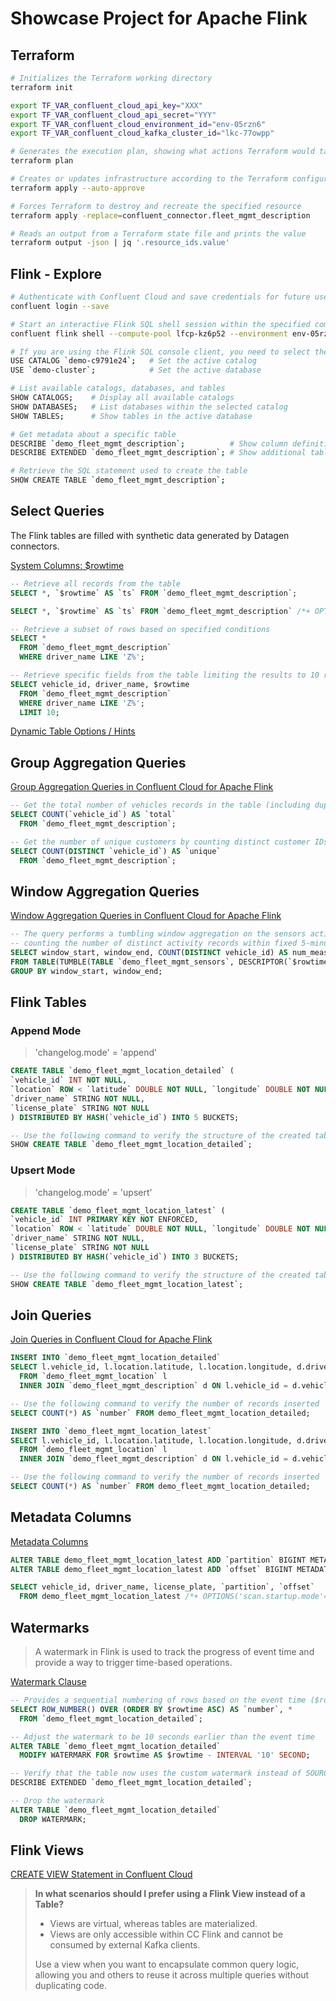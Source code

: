 # Showcase Project for Apache Flink

## Terraform

```bash
# Initializes the Terraform working directory
terraform init

export TF_VAR_confluent_cloud_api_key="XXX"
export TF_VAR_confluent_cloud_api_secret="YYY"
export TF_VAR_confluent_cloud_environment_id="env-05rzn6"
export TF_VAR_confluent_cloud_kafka_cluster_id="lkc-77owpp"

# Generates the execution plan, showing what actions Terraform would take  
terraform plan  

# Creates or updates infrastructure according to the Terraform configuration  
terraform apply --auto-approve  

# Forces Terraform to destroy and recreate the specified resource
terraform apply -replace=confluent_connector.fleet_mgmt_description  

# Reads an output from a Terraform state file and prints the value
terraform output -json | jq '.resource_ids.value'
```

## Flink - Explore

```bash
# Authenticate with Confluent Cloud and save credentials for future use
confluent login --save

# Start an interactive Flink SQL shell session within the specified compute pool and environment
confluent flink shell --compute-pool lfcp-kz6p52 --environment env-05rzn6

# If you are using the Flink SQL console client, you need to select the appropriate catalog and database
USE CATALOG `demo-c9791e24`;   # Set the active catalog
USE `demo-cluster`;            # Set the active database

# List available catalogs, databases, and tables
SHOW CATALOGS;    # Display all available catalogs
SHOW DATABASES;   # List databases within the selected catalog
SHOW TABLES;      # Show tables in the active database

# Get metadata about a specific table
DESCRIBE `demo_fleet_mgmt_description`;          # Show column definitions and types
DESCRIBE EXTENDED `demo_fleet_mgmt_description`; # Show additional table metadata

# Retrieve the SQL statement used to create the table
SHOW CREATE TABLE `demo_fleet_mgmt_description`;
```

## Select Queries

The Flink tables are filled with synthetic data generated by Datagen connectors.

[System Columns: $rowtime](https://docs.confluent.io/cloud/current/flink/reference/statements/create-table.html#system-columns)

```sql
-- Retrieve all records from the table
SELECT *, `$rowtime` AS `ts` FROM `demo_fleet_mgmt_description`;

SELECT *, `$rowtime` AS `ts` FROM `demo_fleet_mgmt_description` /*+ OPTIONS('scan.startup.mode'='latest-offset') */;

-- Retrieve a subset of rows based on specified conditions
SELECT *
  FROM `demo_fleet_mgmt_description`
  WHERE driver_name LIKE 'Z%';

-- Retrieve specific fields from the table limiting the results to 10 rows
SELECT vehicle_id, driver_name, $rowtime
  FROM `demo_fleet_mgmt_description`
  WHERE driver_name LIKE 'Z%';
  LIMIT 10;
```

[Dynamic Table Options / Hints](https://docs.confluent.io/cloud/current/flink/reference/statements/hints.html)

## Group Aggregation Queries

[Group Aggregation Queries in Confluent Cloud for Apache Flink](https://docs.confluent.io/cloud/current/flink/reference/queries/group-aggregation.html)

```sql
-- Get the total number of vehicles records in the table (including duplicates)
SELECT COUNT(`vehicle_id`) AS `total`
  FROM `demo_fleet_mgmt_description`;

-- Get the number of unique customers by counting distinct customer IDs
SELECT COUNT(DISTINCT `vehicle_id`) AS `unique`
  FROM `demo_fleet_mgmt_description`;
```

## Window Aggregation Queries

[Window Aggregation Queries in Confluent Cloud for Apache Flink](https://docs.confluent.io/cloud/current/flink/reference/queries/window-aggregation.html)

```sql
-- The query performs a tumbling window aggregation on the sensors activity table,
-- counting the number of distinct activity records within fixed 5-minute intervals.
SELECT window_start, window_end, COUNT(DISTINCT vehicle_id) AS num_measures
FROM TABLE(TUMBLE(TABLE `demo_fleet_mgmt_sensors`, DESCRIPTOR(`$rowtime`), INTERVAL '5' MINUTES))
GROUP BY window_start, window_end;
```

## Flink Tables

### Append Mode

> 'changelog.mode' = 'append'

```sql
CREATE TABLE `demo_fleet_mgmt_location_detailed` (
`vehicle_id` INT NOT NULL,
`location` ROW < `latitude` DOUBLE NOT NULL, `longitude` DOUBLE NOT NULL > NOT NULL,
`driver_name` STRING NOT NULL,
`license_plate` STRING NOT NULL
) DISTRIBUTED BY HASH(`vehicle_id`) INTO 5 BUCKETS;

-- Use the following command to verify the structure of the created table  
SHOW CREATE TABLE `demo_fleet_mgmt_location_detailed`;  
```

### Upsert Mode

> 'changelog.mode' = 'upsert'

```sql
CREATE TABLE `demo_fleet_mgmt_location_latest` (
`vehicle_id` INT PRIMARY KEY NOT ENFORCED,
`location` ROW < `latitude` DOUBLE NOT NULL, `longitude` DOUBLE NOT NULL > NOT NULL,
`driver_name` STRING NOT NULL,
`license_plate` STRING NOT NULL
) DISTRIBUTED BY HASH(`vehicle_id`) INTO 3 BUCKETS;

-- Use the following command to verify the structure of the created table  
SHOW CREATE TABLE `demo_fleet_mgmt_location_latest`;
```

## Join Queries

[Join Queries in Confluent Cloud for Apache Flink](https://docs.confluent.io/cloud/current/flink/reference/queries/joins.html)

```sql
INSERT INTO `demo_fleet_mgmt_location_detailed`
SELECT l.vehicle_id, l.location.latitude, l.location.longitude, d.driver_name, d.license_plate
  FROM `demo_fleet_mgmt_location` l
  INNER JOIN `demo_fleet_mgmt_description` d ON l.vehicle_id = d.vehicle_id;

-- Use the following command to verify the number of records inserted 
SELECT COUNT(*) AS `number` FROM demo_fleet_mgmt_location_detailed;
```

```sql
INSERT INTO `demo_fleet_mgmt_location_latest`
SELECT l.vehicle_id, l.location.latitude, l.location.longitude, d.driver_name, d.license_plate
  FROM `demo_fleet_mgmt_location` l
  INNER JOIN `demo_fleet_mgmt_description` d ON l.vehicle_id = d.vehicle_id;

-- Use the following command to verify the number of records inserted 
SELECT COUNT(*) AS `number` FROM demo_fleet_mgmt_location_detailed;
```

## Metadata Columns

[Metadata Columns](https://docs.confluent.io/cloud/current/flink/reference/statements/create-table.html#metadata-columns)

```sql
ALTER TABLE demo_fleet_mgmt_location_latest ADD `partition` BIGINT METADATA VIRTUAL;
ALTER TABLE demo_fleet_mgmt_location_latest ADD `offset` BIGINT METADATA VIRTUAL;

SELECT vehicle_id, driver_name, license_plate, `partition`, `offset` 
  FROM demo_fleet_mgmt_location_latest /*+ OPTIONS('scan.startup.mode'='latest-offset') */;
```

## Watermarks

> A watermark in Flink is used to track the progress of event time and provide a way to trigger time-based operations.

[Watermark Clause](https://docs.confluent.io/cloud/current/flink/reference/statements/create-table.html#watermark-clause)

```sql
-- Provides a sequential numbering of rows based on the event time ($rowtime).
SELECT ROW_NUMBER() OVER (ORDER BY $rowtime ASC) AS `number`, *
  FROM `demo_fleet_mgmt_location_detailed`;

-- Adjust the watermark to be 10 seconds earlier than the event time  
ALTER TABLE `demo_fleet_mgmt_location_detailed`
  MODIFY WATERMARK FOR $rowtime AS $rowtime - INTERVAL '10' SECOND;

-- Verify that the table now uses the custom watermark instead of SOURCE_WATERMARK()  
DESCRIBE EXTENDED `demo_fleet_mgmt_location_detailed`;  

-- Drop the watermark
ALTER TABLE `demo_fleet_mgmt_location_detailed`
  DROP WATERMARK;
```

## Flink Views

[CREATE VIEW Statement in Confluent Cloud](https://docs.confluent.io/cloud/current/flink/reference/statements/create-view.html#)

> **In what scenarios should I prefer using a Flink View instead of a Table?**  
>  
> - Views are virtual, whereas tables are materialized.  
> - Views are only accessible within CC Flink and cannot be consumed by external Kafka clients.  
>  
> Use a view when you want to encapsulate common query logic, allowing you 
> and others to reuse it across multiple queries without duplicating code.